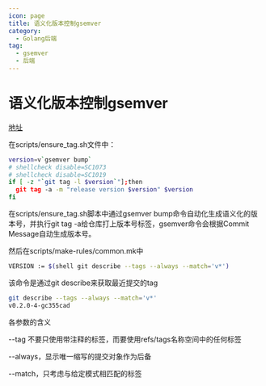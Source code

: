 ```yaml
---
icon: page
title: 语义化版本控制gsemver
category:
  - Golang后端
tag:
  - gsemver
  - 后端
---
```



# 语义化版本控制gsemver

[地址](https://github.com/arnaud-deprez/gsemver)

在scripts/ensure_tag.sh文件中：

```bash
version=v`gsemver bump`
# shellcheck disable=SC1073
# shellcheck disable=SC1019
if [ -z "`git tag -l $version`"];then
  git tag -a -m "release version $version" $version
fi 
```

在scripts/ensure_tag.sh脚本中通过gsemver bump命令自动化生成语义化的版本号，并执行git tag -a给仓库打上版本号标签，gsemver命令会根据Commit Message自动生成版本号。

然后在scripts/make-rules/common.mk中

```bash
VERSION := $(shell git describe --tags --always --match='v*')
```

该命令是通过git describe来获取最近提交的tag

```bash
git describe --tags --always --match='v*'
v0.2.0-4-gc355cad
```

各参数的含义

--tag 不要只使用带注释的标签，而要使用refs/tags名称空间中的任何标签

--always，显示唯一缩写的提交对象作为后备

--match，只考虑与给定模式相匹配的标签
